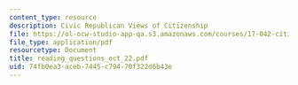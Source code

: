 ```yaml
---
content_type: resource
description: Civic Republican Views of Citizenship
file: https://ol-ocw-studio-app-qa.s3.amazonaws.com/courses/17-042-citizenship-and-pluralism-fall-2003/74fb0ea3aceb7445c79470f322d6b43e_reading_questions_oct_22.pdf
file_type: application/pdf
resourcetype: Document
title: reading_questions_oct_22.pdf
uid: 74fb0ea3-aceb-7445-c794-70f322d6b43e
---
```

